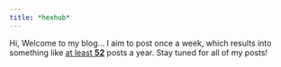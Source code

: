 ```yaml
---
title: *hexhub*
---
```



Hi, Welcome to my blog... I aim to post once a week, which results into something like <u>at least <strong>52</strong></u> posts a year. Stay tuned for all of my posts!
